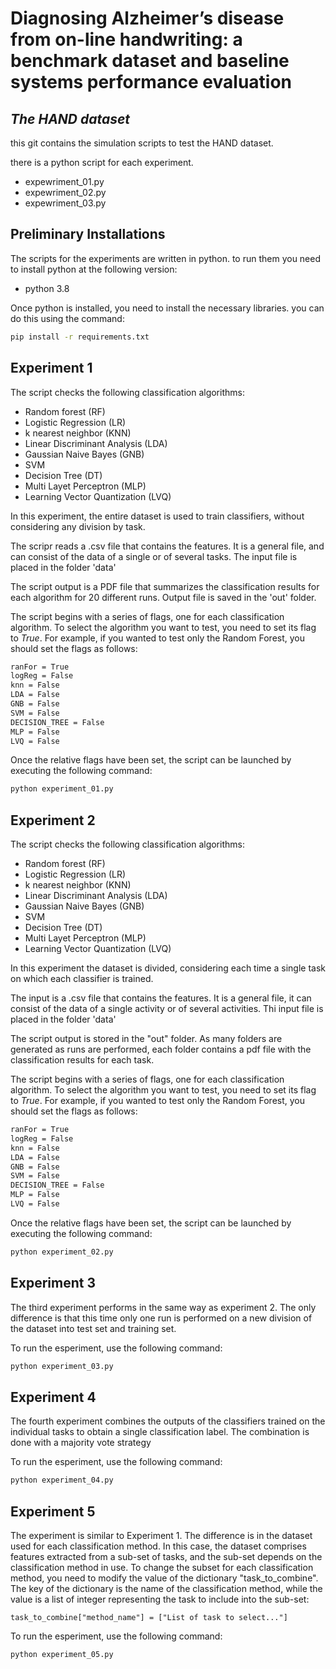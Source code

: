 # Diagnosing Alzheimer’s disease from on-line handwriting: a benchmark dataset and baseline systems performance evaluation
## _The HAND dataset_


this git contains the simulation scripts to test the HAND dataset.

there is a python script for each experiment.

- expewriment_01.py
- expewriment_02.py
- expewriment_03.py


## Preliminary Installations
The scripts for the experiments are written in python. to run them you need to install python at the following version:
- python 3.8

Once python is installed, you need to install the necessary libraries. you can do this using the command:
```sh
pip install -r requirements.txt
```

## Experiment 1
The script checks the following classification algorithms:
 - Random forest (RF)
 - Logistic Regression (LR)
 - k nearest neighbor (KNN)
 - Linear Discriminant Analysis (LDA)
 - Gaussian Naive Bayes (GNB)
 - SVM
 - Decision Tree (DT)
 - Multi Layet Perceptron (MLP)
 - Learning Vector Quantization (LVQ)
 
In this experiment, the entire dataset is used to train classifiers, without considering any division by task.

The scripr reads a .csv file that contains the features. It is a general file, and can consist 
of the data of a single or of several tasks. 
The input file is placed in the folder 'data'

The script output is a PDF file that summarizes the classification results for each algorithm for 
20 different runs. Output file is saved in the 'out' folder.

The script begins with a series of flags, one for each classification algorithm. To select the algorithm you want to test, you need to set its flag to _True_.
For example, if you wanted to test only the Random Forest, you should set the flags as follows:
```sh
ranFor = True
logReg = False
knn = False
LDA = False
GNB = False
SVM = False
DECISION_TREE = False
MLP = False
LVQ = False
```

Once the relative flags have been set, the script can be launched by executing the following command:
```cmd
python experiment_01.py
```

## Experiment 2
The script checks the following classification algorithms:
 - Random forest (RF)
 - Logistic Regression (LR)
 - k nearest neighbor (KNN)
 - Linear Discriminant Analysis (LDA)
 - Gaussian Naive Bayes (GNB)
 - SVM
 - Decision Tree (DT)
 - Multi Layet Perceptron (MLP)
 - Learning Vector Quantization (LVQ)

In this experiment the dataset is divided, considering each time a single task on which each classifier is trained.

The input is a .csv file that contains the features. It is a general file, it can consist 
of the data of a single activity or of several activities. Thi input file is placed in the 
folder 'data'

The script output is stored in the "out" folder. As many folders are generated as runs are 
performed, each folder contains a pdf file with the classification results for each task.

The script begins with a series of flags, one for each classification algorithm. To select the algorithm you want to test, you need to set its flag to _True_.
For example, if you wanted to test only the Random Forest, you should set the flags as follows:
```sh
ranFor = True
logReg = False
knn = False
LDA = False
GNB = False
SVM = False
DECISION_TREE = False
MLP = False
LVQ = False
```

Once the relative flags have been set, the script can be launched by executing the following command:
```cmd
python experiment_02.py
```


## Experiment 3
The third experiment performs in the same way as experiment 2. The only difference is that this time only one run is performed on a new division of the dataset into test set and training set.

To run the esperiment, use the following command:
```cmd
python experiment_03.py
```


## Experiment 4
The fourth experiment combines the outputs of the classifiers trained on the individual tasks to obtain a single classification label.
The combination is done with a majority vote strategy

To run the esperiment, use the following command:
```cmd
python experiment_04.py
```

## Experiment 5
The experiment is similar to Experiment 1.
The difference is in the dataset used for each classification method. In this case, the 
dataset comprises features extracted from a sub-set of tasks, and the sub-set depends on
the classification method in use. To change the subset for each classification method, you 
need to modify the value of the dictionary "task_to_combine". The key of the dictionary is
the name of the classification  method, while the value is a list of integer representing 
the task to include into the  sub-set:

    task_to_combine["method_name"] = ["List of task to select..."]

To run the esperiment, use the following command:
```cmd
python experiment_05.py
```